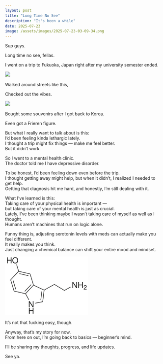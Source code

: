 ```yaml
---
layout: post
title: "Long Time No See"
description: "It's been a while"
date: 2025-07-23
image: /assets/images/2025-07-23-03-09-34.png
---
```


Sup guys.

Long time no see, fellas.

I went on a trip to Fukuoka, Japan right after my university semester ended.

![](/assets/images/2025-07-23-03-09-34.png)

Walked around streets like this,

Checked out the vibes.

![](/assets/images/2025-07-23-03-05-58.png)

Bought some souvenirs after I got back to Korea.

Even got a Frieren figure.

But what I really want to talk about is this:  
I’d been feeling kinda lethargic lately.  
I thought a trip might fix things — make me feel better.  
But it didn’t work.

So I went to a mental health clinic.  
The doctor told me I have depressive disorder.

To be honest, I’d been feeling down even before the trip.  
I thought getting away might help, but when it didn’t, I realized I needed to get help.  
Getting that diagnosis hit me hard, and honestly, I’m still dealing with it.

What I’ve learned is this:  
Taking care of your physical health is important —  
but taking care of your mental health is just as crucial.  
Lately, I’ve been thinking maybe I wasn’t taking care of myself as well as I thought.  
Humans aren’t machines that run on logic alone.

Funny thing is, adjusting serotonin levels with meds can actually make you feel different.  
It really makes you think.  
Just changing a chemical balance can shift your entire mood and mindset.

![](/assets/images/2025-07-24-11-01-20.png)

It’s not that fucking easy, though.

Anyway, that’s my story for now.  
From here on out, I’m going back to basics — beginner’s mind.

I’ll be sharing my thoughts, progress, and life updates.

See ya.
